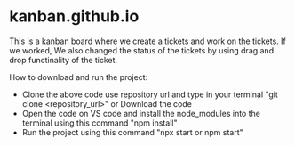 # kanban.github.io

This is a kanban board where we create a tickets and work on the tickets. If we worked, We also changed the status of the tickets by using drag and drop functinality of the ticket.

How to download and run the project:
- Clone the above code use repository url and type in your terminal "git clone <repository_url>" or Download the code
- Open the code on VS code and install the node_modules into the terminal using this command "npm install"
- Run the project using this command "npx start or npm start"
